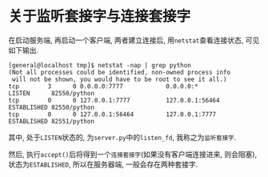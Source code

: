 # 关于监听套接字与连接套接字

在启动服务端, 再启动一个客户端, 两者建立连接后, 用`netstat`查看连接状态, 可见如下输出.

```
[general@localhost tmp]$ netstat -nap | grep python
(Not all processes could be identified, non-owned process info
 will not be shown, you would have to be root to see it all.)
tcp        3      0 0.0.0.0:7777            0.0.0.0:*               LISTEN      82550/python        
tcp        0      0 127.0.0.1:7777          127.0.0.1:56464         ESTABLISHED 82550/python        
tcp        0      0 127.0.0.1:56464         127.0.0.1:7777          ESTABLISHED 82551/python
```

其中, 处于`LISTEN`状态的, 为`server.py`中的`listen_fd`, 我称之为`监听套接字`.

然后, 执行`accept()`后将得到一个`连接套接字`(如果没有客户端连接进来, 则会阻塞), 状态为`ESTABLISHED`, 所以在服务器端, 一般会存在两种套接字.